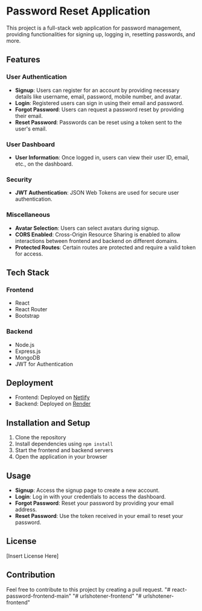 # Password Reset Application

This project is a full-stack web application for password management, providing functionalities for signing up, logging in, resetting passwords, and more.

 

## Features

### User Authentication

- **Signup**: Users can register for an account by providing necessary details like username, email, password, mobile number, and avatar.
- **Login**: Registered users can sign in using their email and password.
- **Forgot Password**: Users can request a password reset by providing their email.
- **Reset Password**: Passwords can be reset using a token sent to the user's email.

### User Dashboard

- **User Information**: Once logged in, users can view their user ID, email, etc., on the dashboard.

### Security

- **JWT Authentication**: JSON Web Tokens are used for secure user authentication.

### Miscellaneous

- **Avatar Selection**: Users can select avatars during signup.
- **CORS Enabled**: Cross-Origin Resource Sharing is enabled to allow interactions between frontend and backend on different domains.
- **Protected Routes**: Certain routes are protected and require a valid token for access.

## Tech Stack

### Frontend

- React
- React Router
- Bootstrap

### Backend

- Node.js
- Express.js
- MongoDB
- JWT for Authentication

## Deployment

- Frontend: Deployed on [Netlify](https://react-password-frontend-main.netlify.app/)
- Backend: Deployed on [Render](https://password-reset-backend-main-huso.onrender.com/)

## Installation and Setup

1. Clone the repository
2. Install dependencies using `npm install`
3. Start the frontend and backend servers
4. Open the application in your browser

## Usage

- **Signup**: Access the signup page to create a new account.
- **Login**: Log in with your credentials to access the dashboard.
- **Forgot Password**: Reset your password by providing your email address.
- **Reset Password**: Use the token received in your email to reset your password.

## License

[Insert License Here]

## Contribution

Feel free to contribute to this project by creating a pull request.
"# react-password-frontend-main" 
"# urlshotener-frontend" 
"# urlshotener-frontend" 
